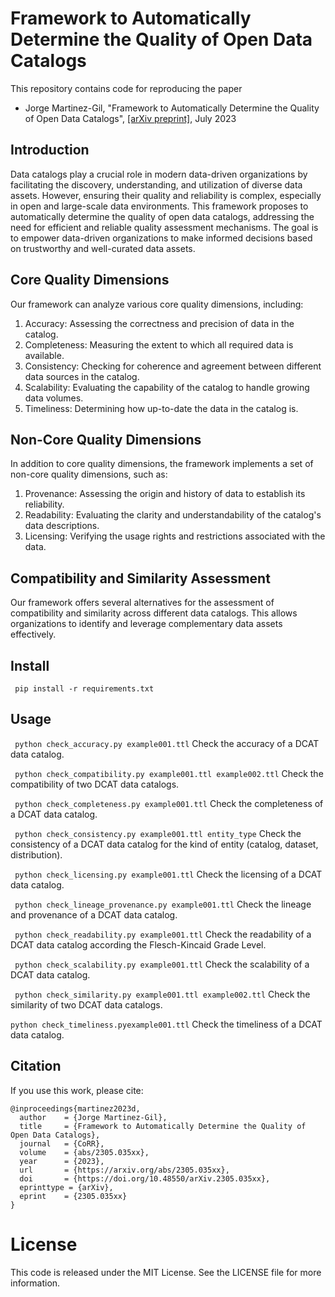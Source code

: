 # Framework to Automatically Determine the Quality of Open Data Catalogs
This repository contains code for reproducing the paper
- Jorge Martinez-Gil, "Framework to Automatically Determine the Quality of Open Data Catalogs", [[arXiv preprint]](https://arxiv.org/abs/2305.035xx), July 2023

## Introduction

Data catalogs play a crucial role in modern data-driven organizations by facilitating the discovery, understanding, and utilization of diverse data assets. However, ensuring their quality and reliability is complex, especially in open and large-scale data environments. This framework proposes to automatically determine the quality of open data catalogs, addressing the need for efficient and reliable quality assessment mechanisms. The goal is to empower data-driven organizations to make informed decisions based on trustworthy and well-curated data assets.

## Core Quality Dimensions

Our framework can analyze various core quality dimensions, including:

1. Accuracy: Assessing the correctness and precision of data in the catalog.
2. Completeness: Measuring the extent to which all required data is available.
3. Consistency: Checking for coherence and agreement between different data sources in the catalog.
4. Scalability: Evaluating the capability of the catalog to handle growing data volumes.
5. Timeliness: Determining how up-to-date the data in the catalog is.

## Non-Core Quality Dimensions

In addition to core quality dimensions, the framework implements a set of non-core quality dimensions, such as:

1. Provenance: Assessing the origin and history of data to establish its reliability.
2. Readability: Evaluating the clarity and understandability of the catalog's data descriptions.
3. Licensing: Verifying the usage rights and restrictions associated with the data.

## Compatibility and Similarity Assessment

Our framework offers several alternatives for the assessment of compatibility and similarity across different data catalogs. This allows organizations to identify and leverage complementary data assets effectively.

## Install
``` pip install -r requirements.txt```

## Usage

``` python check_accuracy.py example001.ttl```
Check the accuracy of a DCAT data catalog.

``` python check_compatibility.py example001.ttl example002.ttl```
Check the compatibility of two DCAT data catalogs.

``` python check_completeness.py example001.ttl```
Check the completeness of a DCAT data catalog.

``` python check_consistency.py example001.ttl entity_type```
Check the consistency of a DCAT data catalog for the kind of entity (catalog, dataset, distribution).

``` python check_licensing.py example001.ttl```
Check the licensing of a DCAT data catalog.

``` python check_lineage_provenance.py example001.ttl```
Check the lineage and provenance of a DCAT data catalog.

``` python check_readability.py example001.ttl```
Check the readability of a DCAT data catalog according the Flesch-Kincaid Grade Level.

``` python check_scalability.py example001.ttl```
Check the scalability of a DCAT data catalog.

``` python check_similarity.py example001.ttl example002.ttl```
Check the similarity of two DCAT data catalogs.

``` python check_timeliness.pyexample001.ttl ```
Check the timeliness of a DCAT data catalog.

## Citation
If you use this work, please cite:

```
@inproceedings{martinez2023d,
  author    = {Jorge Martinez-Gil},
  title     = {Framework to Automatically Determine the Quality of Open Data Catalogs},
  journal   = {CoRR},
  volume    = {abs/2305.035xx},
  year      = {2023},
  url       = {https://arxiv.org/abs/2305.035xx},
  doi       = {https://doi.org/10.48550/arXiv.2305.035xx},
  eprinttype = {arXiv},
  eprint    = {2305.035xx}
}

```

# License
This code is released under the MIT License. See the LICENSE file for more information.